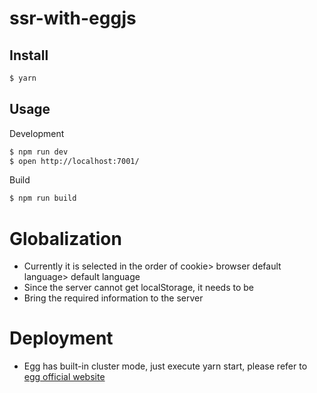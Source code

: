 # ssr-with-eggjs

## Install

```sh
$ yarn
```

## Usage

Development

```sh
$ npm run dev
$ open http://localhost:7001/
```

Build

```bash
$ npm run build
```

# Globalization
- Currently it is selected in the order of cookie> browser default language> default language
- Since the server cannot get localStorage, it needs to be
- Bring the required information to the server

# Deployment
- Egg has built-in cluster mode, just execute yarn start, please refer to [egg official website](https://eggjs.org)
